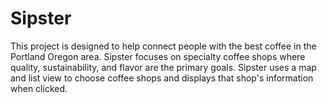 # Sipster
This project is designed to help connect people with the best coffee in the Portland Oregon area. Sipster focuses on specialty coffee shops where quality, sustainability, and flavor are the primary goals. Sipster uses a map and list view to choose coffee shops and displays that shop's information when clicked.